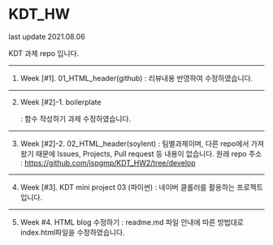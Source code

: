 # KDT_HW
last update 2021.08.06

KDT 과제 repo 입니다.



---

1. Week [#1]. 01_HTML_header(github)
   : 리뷰내용 반영하여 수정하였습니다. 

---
2. Week [#2]-1. boilerplate
   
   : 함수 작성하기 과제 수정하였습니다.
---
3. Week [#2]-2. 02_HTML_header(soylent)
   : 팀별과제이며, 다른 repo에서 가져왔기 때문에 Issues, Projects, Pull request 등 내용이 없습니다.
   원래 repo 주소 : https://github.com/jspgmp/KDT_HW2/tree/develop
   
---
4. Week [#3]. KDT mini project 03
   (파이썬)
   : 네이버 클롤러를 활용하는 프로젝트입니다.
---
5. Week #4. HTML blog 수정하기
   : readme.md 파일 안내에 따른 방법대로 index.html파일을 수정하였습니다. 
